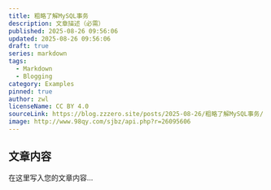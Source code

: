 ```yaml
---
title: 粗略了解MySQL事务
description: 文章描述（必需）
published: 2025-08-26 09:56:06
updated: 2025-08-26 09:56:06
draft: true
series: markdown
tags:
  - Markdown
  - Blogging
category: Examples
pinned: true
author: zwl
licenseName: CC BY 4.0
sourceLink: https://blog.zzzero.site/posts/2025-08-26/粗略了解MySQL事务/
image: http://www.98qy.com/sjbz/api.php?r=26095606
---
```



## 文章内容

在这里写入您的文章内容...
